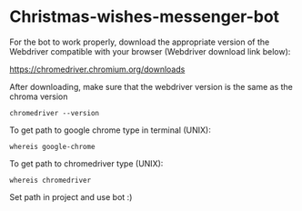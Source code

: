 # Christmas-wishes-messenger-bot
For the bot to work properly, download the appropriate version of the Webdriver compatible with your browser (Webdriver download link below):

https://chromedriver.chromium.org/downloads

After downloading, make sure that the webdriver version is the same as the chroma version
```
chromedriver --version
```
To get path to google chrome type in terminal (UNIX):
```
whereis google-chrome
```
To get path to chromedriver type (UNIX):
```
whereis chromedriver
```
Set path in project and use bot :)
